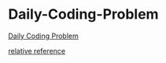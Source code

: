 # Daily-Coding-Problem

[Daily Coding Problem](https://www.dailycodingproblem.com "To subscribe")

[relative reference](.../DCP-1.py)
